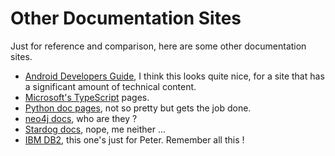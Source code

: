 # Other Documentation Sites

Just for reference and comparison, here are some other documentation sites.

* [Android Developers Guide](https://developer.android.com/guide), I think this looks quite nice, for a site that has a significant amount of technical content.
* [Microsoft's TypeScript](https://www.staging-typescript.org/docs/handbook) pages.
* [Python doc pages](https://docs.python.org/3/), not so pretty but gets the job done.
* [neo4j docs](https://neo4j.com/docs/getting-started/current/), who are they ?
* [Stardog docs](https://www.stardog.com/docs/), nope, me neither ...
* [IBM DB2](https://www.ibm.com/support/knowledgecenter/SSEPGG_11.5.0/com.ibm.db2.luw.sql.ref.doc/doc/r0006726.html), this one's just for Peter. Remember all this !



